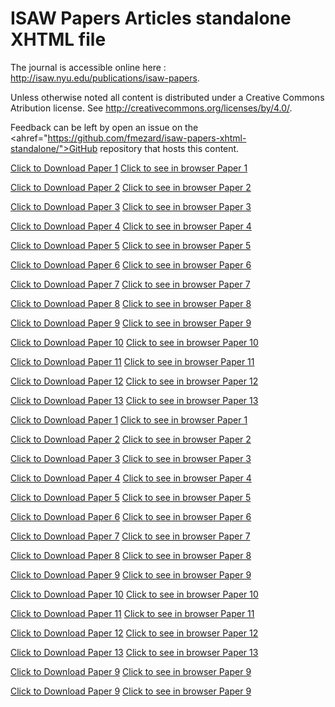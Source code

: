 # ISAW Papers Articles standalone XHTML file



The journal is accessible online here : <a href="http://isaw.nyu.edu/publications/isaw-papers">http://isaw.nyu.edu/publications/isaw-papers</a>.

Unless otherwise noted all content is distributed under a Creative Commons Atribution license. See <a href="http://creativecommons.org/licenses/by/4.0/">http://creativecommons.org/licenses/by/4.0/</a>.

Feedback can be left by open an issue on the <ahref="https://github.com/fmezard/isaw-papers-xhtml-standalone/">GitHub repository</a> that hosts this content.

<a href='1/standalone-1.xhtml' download>Click to Download Paper 1</a>
  <a href='1/standalone-1.xhtml'>Click to see in browser Paper 1</a>

<a href='2/standalone-2.xhtml' download>Click to Download Paper 2</a>
  <a href='2/standalone-2.xhtml'>Click to see in browser Paper 2</a>

<a href='3/standalone-3.xhtml' download>Click to Download Paper 3</a>
  <a href='3/standalone-3.xhtml'>Click to see in browser Paper 3</a>

<a href='4/standalone-4.xhtml' download>Click to Download Paper 4</a>
  <a href='4/standalone-4.xhtml'>Click to see in browser Paper 4</a>

<a href='5/standalone-5.xhtml' download>Click to Download Paper 5</a>
  <a href='5/standalone-5.xhtml'>Click to see in browser Paper 5</a>

<a href='6/standalone-6.xhtml' download>Click to Download Paper 6</a>
  <a href='6/standalone-6.xhtml'>Click to see in browser Paper 6</a>

<a href='7/standalone-7.xhtml' download>Click to Download Paper 7</a>
  <a href='7/standalone-7.xhtml'>Click to see in browser Paper 7</a>

<a href='8/standalone-8.xhtml' download>Click to Download Paper 8</a>
  <a href='8/standalone-8.xhtml'>Click to see in browser Paper 8</a>

<a href='9/standalone-9.xhtml' download>Click to Download Paper 9</a>
  <a href='9/standalone-9.xhtml'>Click to see in browser Paper 9</a>

<a href='10/standalone-10.xhtml' download>Click to Download Paper 10</a>
  <a href='10/standalone-10.xhtml'>Click to see in browser Paper 10</a>

<a href='11/standalone-11.xhtml' download>Click to Download Paper 11</a>
  <a href='11/standalone-11.xhtml'>Click to see in browser Paper 11</a>

<a href='12/standalone-12.xhtml' download>Click to Download Paper 12</a>
  <a href='12/standalone-12.xhtml'>Click to see in browser Paper 12</a>

<a href='13/standalone-13.xhtml' download>Click to Download Paper 13</a>
  <a href='13/standalone-13.xhtml'>Click to see in browser Paper 13</a>

<a href='1/standalone-1.xhtml' download>Click to Download Paper 1</a>
  <a href='1/standalone-1.xhtml'>Click to see in browser Paper 1</a>

<a href='2/standalone-2.xhtml' download>Click to Download Paper 2</a>
  <a href='2/standalone-2.xhtml'>Click to see in browser Paper 2</a>

<a href='3/standalone-3.xhtml' download>Click to Download Paper 3</a>
  <a href='3/standalone-3.xhtml'>Click to see in browser Paper 3</a>

<a href='4/standalone-4.xhtml' download>Click to Download Paper 4</a>
  <a href='4/standalone-4.xhtml'>Click to see in browser Paper 4</a>

<a href='5/standalone-5.xhtml' download>Click to Download Paper 5</a>
  <a href='5/standalone-5.xhtml'>Click to see in browser Paper 5</a>

<a href='6/standalone-6.xhtml' download>Click to Download Paper 6</a>
  <a href='6/standalone-6.xhtml'>Click to see in browser Paper 6</a>

<a href='7/standalone-7.xhtml' download>Click to Download Paper 7</a>
  <a href='7/standalone-7.xhtml'>Click to see in browser Paper 7</a>

<a href='8/standalone-8.xhtml' download>Click to Download Paper 8</a>
  <a href='8/standalone-8.xhtml'>Click to see in browser Paper 8</a>

<a href='9/standalone-9.xhtml' download>Click to Download Paper 9</a>
  <a href='9/standalone-9.xhtml'>Click to see in browser Paper 9</a>

<a href='10/standalone-10.xhtml' download>Click to Download Paper 10</a>
  <a href='10/standalone-10.xhtml'>Click to see in browser Paper 10</a>

<a href='11/standalone-11.xhtml' download>Click to Download Paper 11</a>
  <a href='11/standalone-11.xhtml'>Click to see in browser Paper 11</a>

<a href='12/standalone-12.xhtml' download>Click to Download Paper 12</a>
  <a href='12/standalone-12.xhtml'>Click to see in browser Paper 12</a>

<a href='13/standalone-13.xhtml' download>Click to Download Paper 13</a>
  <a href='13/standalone-13.xhtml'>Click to see in browser Paper 13</a>

<a href='9/standalone-9.xhtml' download>Click to Download Paper 9</a>
  <a href='9/standalone-9.xhtml'>Click to see in browser Paper 9</a>

<a href='9/standalone-9.xhtml' download>Click to Download Paper 9</a>
  <a href='9/standalone-9.xhtml'>Click to see in browser Paper 9</a>

